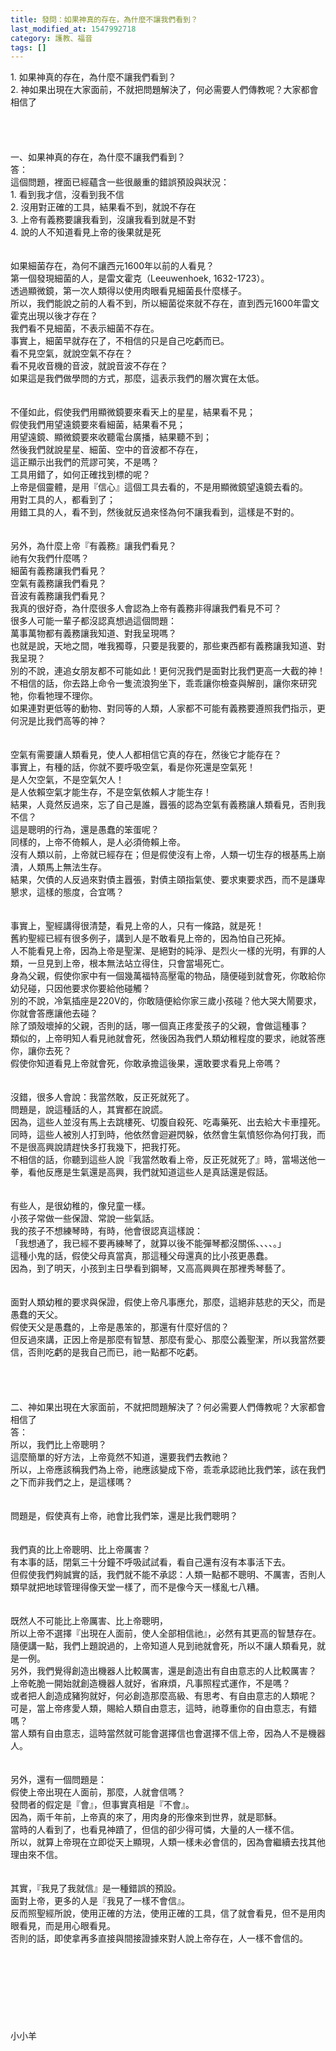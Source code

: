 ```yaml
---
title: 發問：如果神真的存在，為什麼不讓我們看到？
last_modified_at: 1547992718
category: 護教、福音
tags: []
---
```


<p>1. 如果神真的存在，為什麼不讓我們看到？<br/>2. 神如果出現在大家面前，不就把問題解決了，何必需要人們傳教呢？大家都會相信了<br/><!--more--><br/><br/><br/><br/>一、如果神真的存在，為什麼不讓我們看到？<br/>答：<br/>這個問題，裡面已經蘊含一些很嚴重的錯誤預設與狀況：<br/>1.	看到我才信，沒看到我不信<br/>2.	沒用對正確的工具，結果看不到，就說不存在<br/>3.	上帝有義務要讓我看到，沒讓我看到就是不對<br/>4.	說的人不知道看見上帝的後果就是死<br/><br/><br/>如果細菌存在，為何不讓西元1600年以前的人看見？<br/>第一個發現細菌的人，是雷文霍克（Leeuwenhoek, 1632-1723）。<br/>透過顯微鏡，第一次人類得以使用肉眼看見細菌長什麼樣子。<br/>所以，我們能說之前的人看不到，所以細菌從來就不存在，直到西元1600年雷文霍克出現以後才存在？<br/>我們看不見細菌，不表示細菌不存在。<br/>事實上，細菌早就存在了，不相信的只是自己吃虧而已。<br/>看不見空氣，就說空氣不存在？<br/>看不見收音機的音波，就說音波不存在？<br/>如果這是我們做學問的方式，那麼，這表示我們的層次實在太低。<br/><br/><br/>不僅如此，假使我們用顯微鏡要來看天上的星星，結果看不見；<br/>假使我們用望遠鏡要來看細菌，結果看不見；<br/>用望遠鏡、顯微鏡要來收聽電台廣播，結果聽不到；<br/>然後我們就說星星、細菌、空中的音波都不存在，<br/>這正顯示出我們的荒謬可笑，不是嗎？<br/>工具用錯了，如何正確找到標的呢？<br/>上帝是個靈體，是用『信心』這個工具去看的，不是用顯微鏡望遠鏡去看的。<br/>用對工具的人，都看到了；<br/>用錯工具的人，看不到，然後就反過來怪為何不讓我看到，這樣是不對的。<br/> <br/><br/>另外，為什麼上帝『有義務』讓我們看見？<br/>祂有欠我們什麼嗎？<br/>細菌有義務讓我們看見？<br/>空氣有義務讓我們看見？<br/>音波有義務讓我們看見？<br/>我真的很好奇，為什麼很多人會認為上帝有義務非得讓我們看見不可？<br/>很多人可能一輩子都沒認真想過這個問題：<br/>萬事萬物都有義務讓我知道、對我呈現嗎？<br/>也就是說，天地之間，唯我獨尊，只要是我要的，那些東西都有義務讓我知道、對我呈現？<br/>別的不說，連追女朋友都不可能如此！更何況我們是面對比我們更高一大截的神！<br/>不相信的話，你去路上命令一隻流浪狗坐下，乖乖讓你檢查與解剖，讓你來研究牠，你看牠理不理你。<br/>如果連對更低等的動物、對同等的人類，人家都不可能有義務要遵照我們指示，更何況是比我們高等的神？<br/><br/><br/>空氣有需要讓人類看見，使人人都相信它真的存在，然後它才能存在？<br/>事實上，有種的話，你就不要呼吸空氣，看是你死還是空氣死！<br/>是人欠空氣，不是空氣欠人！<br/>是人依賴空氣才能生存，不是空氣依賴人才能生存！<br/>結果，人竟然反過來，忘了自己是誰，囂張的認為空氣有義務讓人類看見，否則我不信？<br/>這是聰明的行為，還是愚蠢的笨蛋呢？<br/>同樣的，上帝不倚賴人，是人必須倚賴上帝。<br/>沒有人類以前，上帝就已經存在；但是假使沒有上帝，人類一切生存的根基馬上崩潰，人類馬上無法生存。<br/>結果，欠債的人反過來對債主囂張，對債主頤指氣使、要求東要求西，而不是謙卑懇求，這樣的態度，合宜嗎？<br/><br/><br/>事實上，聖經講得很清楚，看見上帝的人，只有一條路，就是死！<br/>舊約聖經已經有很多例子，講到人是不敢看見上帝的，因為怕自己死掉。<br/>人不能看見上帝，因為上帝是聖潔、是絕對的純淨、是烈火一樣的光明，有罪的人類，一旦見到上帝，根本無法站立得住，只會當場死亡。<br/>身為父親，假使你家中有一個幾萬福特高壓電的物品，隨便碰到就會死，你敢給你幼兒碰，只因他要求你要給他碰觸？<br/>別的不說，冷氣插座是220V的，你敢隨便給你家三歲小孩碰？他大哭大鬧要求，你就會答應讓他去碰？<br/>除了頭殼壞掉的父親，否則的話，哪一個真正疼愛孩子的父親，會做這種事？<br/>類似的，上帝明知人看見祂就會死，然後因為我們人類幼稚程度的要求，祂就答應你，讓你去死？<br/>假使你知道看見上帝就會死，你敢承擔這後果，還敢要求看見上帝嗎？<br/><br/><br/>沒錯，很多人會說：我當然敢，反正死就死了。<br/>問題是，說這種話的人，其實都在說謊。<br/>因為，這些人並沒有馬上去跳樓死、切腹自殺死、吃毒藥死、出去給大卡車撞死。<br/>同時，這些人被別人打到時，他依然會迴避閃躲，依然會生氣憤怒你為何打我，而不是很高興說請趕快多打我幾下，把我打死。<br/>不相信的話，你聽到這些人說『我當然敢看上帝，反正死就死了』時，當場送他一拳，看他反應是生氣還是高興，我們就知道這些人是真話還是假話。<br/><br/><br/>有些人，是很幼稚的，像兒童一樣。<br/>小孩子常做一些保證、常說一些氣話。<br/>我的孩子不想練琴時，有時，他會很認真這樣說：<br/>「我想通了，我已經不要再練琴了，就算以後不能彈琴都沒關係、、、、。」<br/>這種小鬼的話，假使父母真當真，那這種父母還真的比小孩更愚蠢。<br/>因為，到了明天，小孩到主日學看到鋼琴，又高高興興在那裡秀琴藝了。<br/><br/><br/>面對人類幼稚的要求與保證，假使上帝凡事應允，那麼，這絕非慈悲的天父，而是愚蠢的天父。<br/>假使天父是愚蠢的，上帝是愚笨的，那還有什麼好信的？<br/>但反過來講，正因上帝是那麼有智慧、那麼有愛心、那麼公義聖潔，所以我當然要信，否則吃虧的是我自己而已，祂一點都不吃虧。<br/><br/><br/><br/><br/>二、神如果出現在大家面前，不就把問題解決了？何必需要人們傳教呢？大家都會相信了<br/>答：<br/>所以，我們比上帝聰明？<br/>這麼簡單的好方法，上帝竟然不知道，還要我們去教祂？<br/>所以，上帝應該稱我們為上帝，祂應該變成下帝，乖乖承認祂比我們笨，該在我們之下而非我們之上，是這樣嗎？<br/><br/><br/>問題是，假使真有上帝，祂會比我們笨，還是比我們聰明？<br/><br/><br/>我們真的比上帝聰明、比上帝厲害？<br/>有本事的話，閉氣三十分鐘不呼吸試試看，看自己還有沒有本事活下去。<br/>但假使我們夠誠實的話，我們就不能不承認：人類一點都不聰明、不厲害，否則人類早就把地球管理得像天堂一樣了，而不是像今天一樣亂七八糟。<br/><br/><br/>既然人不可能比上帝厲害、比上帝聰明，<br/>所以上帝不選擇『出現在人面前，使人全部相信祂』，必然有其更高的智慧存在。<br/>隨便講一點，我們上題說過的，上帝知道人見到祂就會死，所以不讓人類看見，就是一例。<br/>另外，我們覺得創造出機器人比較厲害，還是創造出有自由意志的人比較厲害？<br/>上帝乾脆一開始就創造機器人就好，省麻煩，凡事照程式運作，不是嗎？<br/>或者把人創造成豬狗就好，何必創造那麼高級、有思考、有自由意志的人類呢？<br/>可是，當上帝疼愛人類，賜給人類自由意志，這時，祂尊重你的自由意志，有錯嗎？<br/>當人類有自由意志，這時當然就可能會選擇信也會選擇不信上帝，因為人不是機器人。<br/><br/><br/>另外，還有一個問題是：<br/>假使上帝出現在人面前，那麼，人就會信嗎？<br/>發問者的假定是『會』，但事實真相是『不會』。<br/>因為，兩千年前，上帝真的來了，用肉身的形像來到世界，就是耶穌。<br/>當時的人看到了，也看見神蹟了，但信的卻少得可憐，大量的人一樣不信。<br/>所以，就算上帝現在立即從天上顯現，人類一樣未必會信的，因為會繼續去找其他理由來不信。<br/><br/><br/>其實，『我見了我就信』是一種錯誤的預設。<br/>面對上帝，更多的人是『我見了一樣不會信』。<br/>反而照聖經所說，使用正確的方法，使用正確的工具，信了就會看見，但不是用肉眼看見，而是用心眼看見。<br/>否則的話，即使拿再多直接與間接證據來對人說上帝存在，人一樣不會信的。<br/><br/><br/><br/><br/><br/><br/><br/><br/>小小羊</p>
